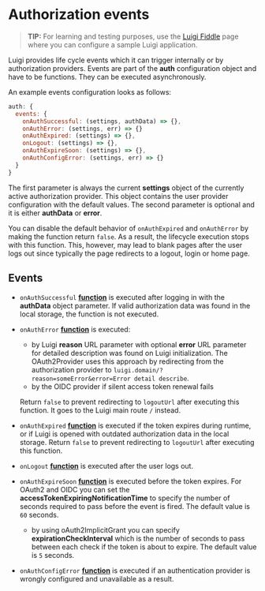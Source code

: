 <!-- meta
{
  "node": {
    "label": "Authorization events",
    "category": {
      "label": "Authorization",
      "collapsible": true
    },
    "metaData": {
      "categoryPosition": 4,
      "position": 1
    }
  }
}
meta -->

# Authorization events

<!-- add-attribute:class:success -->
>**TIP:** For learning and testing purposes, use the [Luigi Fiddle](https://fiddle.luigi-project.io) page where you can configure a sample Luigi application.

Luigi provides life cycle events which it can trigger internally or by authorization providers.
Events are part of the **auth** configuration object and have to be functions. They can be executed asynchronously.

An example events configuration looks as follows:

```javascript
auth: {
  events: {
    onAuthSuccessful: (settings, authData) => {},
    onAuthError: (settings, err) => {}
    onAuthExpired: (settings) => {},
    onLogout: (settings) => {},
    onAuthExpireSoon: (settings) => {},
    onAuthConfigError: (settings, err) => {}
  }
}
```

The first parameter is always the current **settings** object of the currently active authorization provider.  This object contains the user provider configuration with the default values.
The second parameter is optional and it is either **authData** or **error**.

You can disable the default behavior of `onAuthExpired` and `onAuthError` by making the function return `false`. As a result, the lifecycle execution stops with this function. This, however, may lead to blank pages after the user logs out since typically the page redirects to a logout, login or home page.

## Events

-   `onAuthSuccessful` **[function](https://developer.mozilla.org/docs/Web/JavaScript/Reference/Statements/function)** is executed after logging in with the **authData** object parameter. If valid authorization data was found in the local storage, the function is not executed.
-   `onAuthError` **[function](https://developer.mozilla.org/docs/Web/JavaScript/Reference/Statements/function)** is executed:
    - by Luigi **reason** URL parameter with optional **error** URL parameter for detailed description was found on Luigi initialization. The OAuth2Provider uses this approach by redirecting from the authorization provider to `luigi.domain/?reason=someError&error=Error detail describe`.
    - by the OIDC provider if silent access token renewal fails

    Return `false` to prevent redirecting to `logoutUrl` after executing this function. It goes to the Luigi main route `/` instead.
-   `onAuthExpired` **[function](https://developer.mozilla.org/docs/Web/JavaScript/Reference/Statements/function)** is executed if the token expires during runtime, or if Luigi is opened with outdated authorization data in the local storage. Return `false` to prevent redirecting to `logoutUrl` after executing this function.
-   `onLogout` **[function](https://developer.mozilla.org/docs/Web/JavaScript/Reference/Statements/function)** is executed after the user logs out.
- `onAuthExpireSoon` **[function](https://developer.mozilla.org/docs/Web/JavaScript/Reference/Statements/function)** is executed before the token expires. For OAuth2 and OIDC you can set the **accessTokenExpiringNotificationTime** to specify the number of seconds required to pass before the event is fired. The default value is `60` seconds.
    - by using oAuth2ImplicitGrant you can specify **expirationCheckInterval** which is the number of seconds to pass between each check if the token is about to expire. The default value is `5` seconds.
- `onAuthConfigError` **[function](https://developer.mozilla.org/docs/Web/JavaScript/Reference/Statements/function)** is executed if an authentication provider is wrongly configured and unavailable as a result.